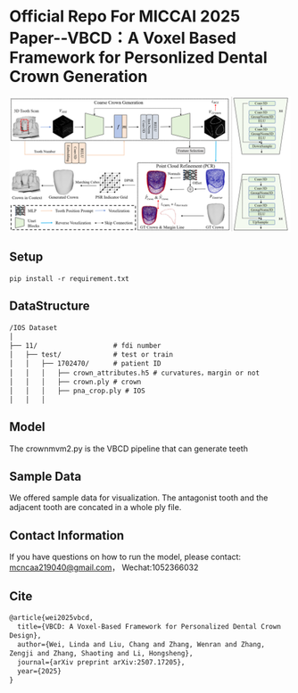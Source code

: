 # Official Repo For MICCAI 2025 Paper--VBCD：A Voxel Based Framework for Personlized Dental Crown Generation
![示意图](./figures/architecture_new.png)
## Setup
```
pip install -r requirement.txt
```
## DataStructure
```
/IOS Dataset
│
├── 11/                   # fdi number
│   ├── test/             # test or train
│   │   ├── 1702470/      # patient ID
│   │   │   ├── crown_attributes.h5 # curvatures，margin or not
│   │   │   ├── crown.ply # crown
│   │   │   ├── pna_crop.ply # IOS
│   │   │   
```
## Model
The crownmvm2.py is the VBCD pipeline that can generate teeth
## Sample Data
We offered sample data for visualization. The antagonist tooth and the adjacent tooth are concated in a whole ply file.
## Contact Information
If you have questions on how to run the model, please contact: mcncaa219040@gmail.com， Wechat:1052366032
## Cite
```
@article{wei2025vbcd,
  title={VBCD: A Voxel-Based Framework for Personalized Dental Crown Design},
  author={Wei, Linda and Liu, Chang and Zhang, Wenran and Zhang, Zengji and Zhang, Shaoting and Li, Hongsheng},
  journal={arXiv preprint arXiv:2507.17205},
  year={2025}
}
```

